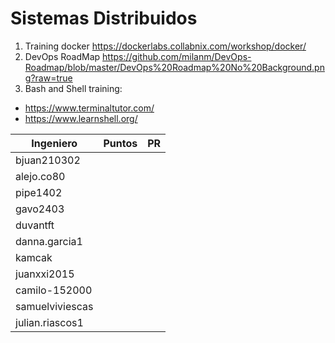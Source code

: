 # Sistemas Distribuidos

1. Training docker https://dockerlabs.collabnix.com/workshop/docker/
2. DevOps RoadMap https://github.com/milanm/DevOps-Roadmap/blob/master/DevOps%20Roadmap%20No%20Background.png?raw=true
3. Bash and Shell training:
  - https://www.terminaltutor.com/
  - https://www.learnshell.org/

| Ingeniero       | Puntos | PR |
|-----------------|--------|----|
| bjuan210302     |        |    |
| alejo.co80      |        |    |
| pipe1402        |        |    |
| gavo2403        |        |    |
| duvantft        |        |    |
| danna.garcia1   |        |    |
| kamcak          |        |    |
| juanxxi2015     |        |    |
| camilo-152000   |        |    |
| samuelviviescas |        |    |
| julian.riascos1 |        |    |

